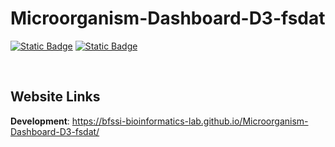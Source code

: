 # Microorganism-Dashboard-D3-fsdat

[![Static Badge](https://img.shields.io/badge/D3-%23ff9933)](https://d3js.org/)
[![Static Badge](https://img.shields.io/badge/Bootstrap-%237733ff)](https://getbootstrap.com/)

<br>

## Website Links
**Development**: https://bfssi-bioinformatics-lab.github.io/Microorganism-Dashboard-D3-fsdat/
